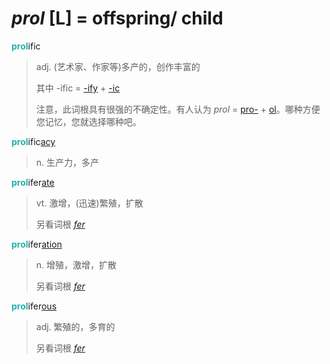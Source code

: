 # _prol_ [L] = offspring/ child

<b style="color: #20B2AA;">prol</b>ific
> adj. (艺术家、作家等)多产的，创作丰富的
>
> 其中 -ific = [-ify](-fy.md) + [-ic](-ic.md)
>
> 注意，此词根具有很强的不确定性。有人认为 _prol_ = [pro-](pro-.md) + [ol](_al_.md)。哪种方便您记忆，您就选择哪种吧。

<b style="color: #20B2AA;">prol</b>ific[acy](-acy.md)
> n. 生产力，多产

<b style="color: #20B2AA;">prol</b>ifer[ate](-ate.md)
> vt. 激增，(迅速)繁殖，扩散
>
> 另看词根 [_fer_](_fer_.md)

<b style="color: #20B2AA;">prol</b>ifer[ation](-ion.md)
> n. 增殖，激增，扩散
>
> 另看词根 [_fer_](_fer_.md)

<b style="color: #20B2AA;">prol</b>ifer[ous](-ous.md)
> adj. 繁殖的，多育的
>
> 另看词根 [_fer_](_fer_.md)